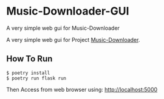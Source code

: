 # Music-Downloader-GUI
A very simple web gui for Music-Downloader

A very simple web gui for Project [Music-Downloader](https://github.com/CharlesPikachu/Music-Downloader).

## How To Run
```shell
$ poetry install
$ poetry run flask run
```
Then Access from web browser using: [http://localhost:5000](http://localhost:5000) 
